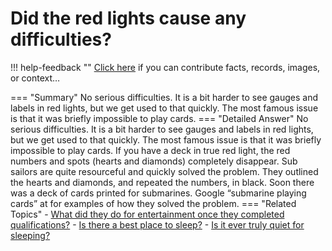 # Did the red lights cause any difficulties?

!!! help-feedback ""
    <a href="/feedback/" data-feedback-link>Click here</a>
    if you can contribute facts, records, images, or context…

<a id="summary"></a>
=== "Summary"
    No serious difficulties. It is a bit harder to see gauges and labels in red lights, but we get used to that quickly. The most famous issue is that it was briefly impossible to play cards.
=== "Detailed Answer"
    No serious difficulties.  It is a bit harder to see gauges and labels in red lights, but we get used to that quickly.  The most famous issue is that it was briefly impossible to play cards.  If you have a deck in true red light, the red numbers and spots (hearts and diamonds) completely disappear.  Sub sailors are quite resourceful and quickly solved the problem.  They outlined the hearts and diamonds, and repeated the numbers, in black.  Soon there was a deck of cards printed for submarines.  Google “submarine playing cards” at  for examples of how they solved the problem.
=== "Related Topics"
    - [What did they do for entertainment once they completed qualifications?](./what-did-they-do-for-entertainment-once-they-completed-qualifications.md#summary)
    - [Is there a best place to sleep?](./is-there-a-best-place-to-sleep.md#summary)
    - [Is it ever truly quiet for sleeping?](./is-it-ever-truly-quiet-for-sleeping.md#summary)